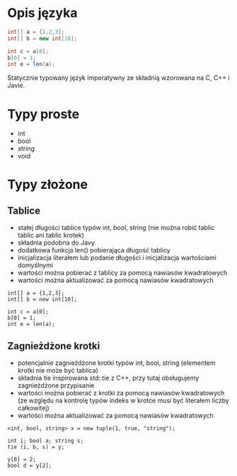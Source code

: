 # Opis języka
```java
int[] a = {1,2,3};
int[] b = new int[10];

int c = a[0];
b[0] = 1;
int e = len(a);
```

Statycznie typowany język imperatywny
ze składnią wzorowana na C, C++ i Javie.

# Typy proste

- int
- bool
- string
- void

# Typy złożone

## Tablice

- stałej długości tablice typów int, bool, string (nie można robić tablic tablic ani tablic krotek)
- składnia podobna do Javy
- dodatkowa funkcja len() pobierająca długość tablicy
- inicjalizacja literałem lub podanie długości i inicjalizacja wartościami domyślnymi
- wartości można pobierać z tablicy za pomocą nawiasów kwadratowych
- wartości można aktualizować za pomocą nawiasów kwadratowych

```
int[] a = {1,2,3};
int[] b = new int[10];

int c = a[0];
b[0] = 1;
int e = len(a);
```

## Zagnieżdżone krotki

- potencjalnie zagnieżdżone krotki typów int, bool, string (elementem krotki nie może być tablica)
- składnia tie inspirowana std::tie z C++, przy tutaj obsługujemy zagnieżdżone przypisanie
- wartości można pobierać z krotki za pomocą nawiasów kwadratowych
  (ze względu na kontrolę typów indeks w krotce musi być literałem liczby całkowitej)
- wartości można aktualizować za pomocą nawiasów kwadratowych

```
<int, bool, string> x = new tuple(1, true, "string");

int i; bool a; string s;
tie (i, b, s) = y;

y[0] = 2;
bool d = y[2];
```
